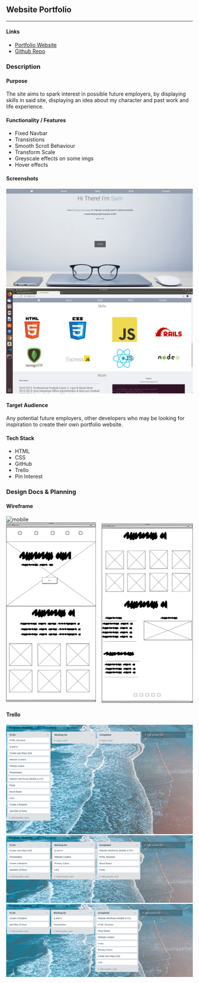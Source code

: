 ## Website Portfolio
---
#### Links

* [Portfolio Website](https://sjwconway.github.io/ "Portfolio Website")
* [Github Repo](https://github.com/sjwconway/Portfolio "Github")

### Description
#### Purpose
The site aims to spark interest in possible future employers, by displaying skills in said site, displaying an idea about my character and past work and life experience.
#### Functionality / Features
* Fixed Navbar
* Transistions
* Smooth Scroll Behaviour
* Transform Scale
* Greyscale effects on some imgs
* Hover effects

#### Screenshots
![home section](README_imgs/home.jpg)
![skills section](README_imgs/skills.png)

#### Target Audience
Any potential future employers, other developers who may be looking for inspiration to create their own portfolio website.

#### Tech Stack
* HTML
* CSS
* GitHub
* Trello
* Pin Interest

### Design Docs & Planning

#### Wireframe
![mobile](README_imgs/Website_Mobile.png)
![PC](README_imgs/Website_PC.png)

#### Trello
![Trello_1](README_imgs/Trello_Web_1.png)
![Trello_2](README_imgs/Trello_Web_2.png)
![Trello_3](README_imgs/Trello_web_3.png)
